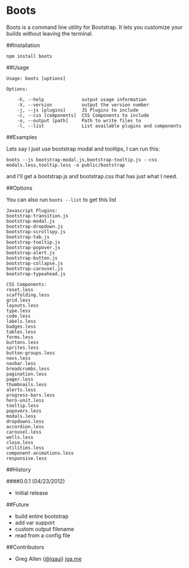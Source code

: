 # Boots

Boots is a command line utility for Bootstrap.  It lets you customize your builds without leaving the terminal.

##Installation

	npm install boots

##Usage

	Usage: boots [options]

	Options:

		-h, --help              output usage information
		-V, --version           output the version number
		-j, --js [plugins]      JS Plugins to include
		-c, --css [components]  CSS Components to include
		-o, --output [path]     Path to write files to
		-l, --list              List available plugins and components

##Examples

Lets say I just use bootstrap modal and tooltips, I can run this:

	boots --js bootstrap-modal.js,bootstrap-tooltip.js --css modals.less,tooltip.less -o public/bootstrap

and I'll get a bootstrap.js and bootstrap.css that has just what I need.

##Options

You can also run `boots --list` to get this list

	Javascript Plugins:
	bootstrap-transition.js
	bootstrap-modal.js
	bootstrap-dropdown.js
	bootstrap-scrollspy.js
	bootstrap-tab.js
	bootstrap-tooltip.js
	bootstrap-popover.js
	bootstrap-alert.js
	bootstrap-button.js
	bootstrap-collapse.js
	bootstrap-carousel.js
	bootstrap-typeahead.js

	CSS Components:
	reset.less
	scaffolding.less
	grid.less
	layouts.less
	type.less
	code.less
	labels.less
	badges.less
	tables.less
	forms.less
	buttons.less
	sprites.less
	button-groups.less
	navs.less
	navbar.less
	breadcrumbs.less
	pagination.less
	pager.less
	thumbnails.less
	alerts.less
	progress-bars.less
	hero-unit.less
	tooltip.less
	popovers.less
	modals.less
	dropdowns.less
	accordion.less
	carousel.less
	wells.less
	close.less
	utilities.less
	component-animations.less
	responsive.less

##History

####0.0.1 (04/23/2012)
- Initial release


##Future
- build entire bootstrap
- add var support
- custom output filename
- read from a config file

##Contributors
- Greg Allen ([@jgaui](http://twitter.com/jgaui)) [jga.me](http://jga.me)
